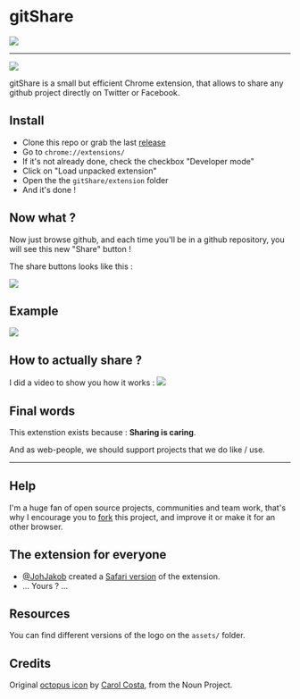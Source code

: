 # gitShare
![](http://puu.sh/kZz8M/537151bb8e.png)

---

[![](https://img.shields.io/badge/version-1.4-55ACEE.svg)](https://github.com/LukyVj/gitShare/releases/tag/1.4)

gitShare is a small but efficient Chrome extension, that allows to share any github project directly on Twitter or Facebook.

## Install
- Clone this repo or grab the last [release](https://github.com/LukyVj/gitShare/releases/tag/1.4)
- Go to `chrome://extensions/`
- If it's not already done, check the checkbox "Developer mode"
- Click on "Load unpacked extension"
- Open the the `gitShare/extension` folder
- And it's done !


## Now what ?
Now just browse github, and each time you'll be in a github repository, you will see this new "Share" button !

The share buttons looks like this :

![](http://puu.sh/kZEnS/d1e2f1c9a4.png)

## Example
![](http://puu.sh/kZELR/18bb8db6d3.png)

## How to actually share ?
I did a video to show you how it works :
![](http://puu.sh/kZHHq/47323195fe.gif)

## Final words
This extenstion exists because : __Sharing is caring__.

And as web-people, we should support projects that we do like / use.

---

## Help
I'm a huge fan of open source projects, communities and team work, that's why I encourage you to [fork](https://github.com/LukyVj/gitShare#fork-destination-box) this project, and improve it or make it for an other browser.

## The extension for everyone

- [@JohJakob](https://github.com/JohJakob) created a [Safari version](https://github.com/JohJakob/gitShare-Safari) of the extension.
- ... Yours ? ...

## Resources
You can find different versions of the logo on the `assets/` folder.

## Credits
Original [octopus icon](https://thenounproject.com/search/?q=octopus&i=901) by [Carol Costa](https://thenounproject.com/carol/), from the Noun Project.
